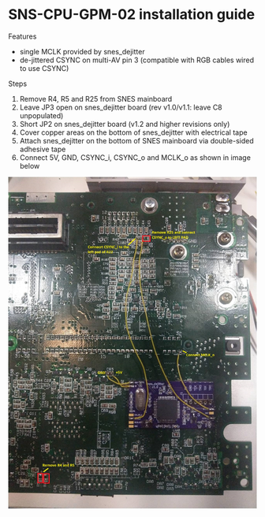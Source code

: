 SNS-CPU-GPM-02 installation guide
==============

Features

* single MCLK provided by snes_dejitter
* de-jittered CSYNC on multi-AV pin 3 (compatible with RGB cables wired to use CSYNC)

Steps

1. Remove R4, R5 and R25 from SNES mainboard
2. Leave JP3 open on snes_dejitter board (rev v1.0/v1.1: leave C8 unpopulated)
3. Short JP2 on snes_dejitter board (v1.2 and higher revisions only)
4. Cover copper areas on the bottom of snes_dejitter with electrical tape
5. Attach snes_dejitter on the bottom of SNES mainboard via double-sided adhesive tape
6. Connect 5V, GND, CSYNC_i, CSYNC_o and MCLK_o as shown in image below

![](sns-cpu-gpm-02.jpg)
